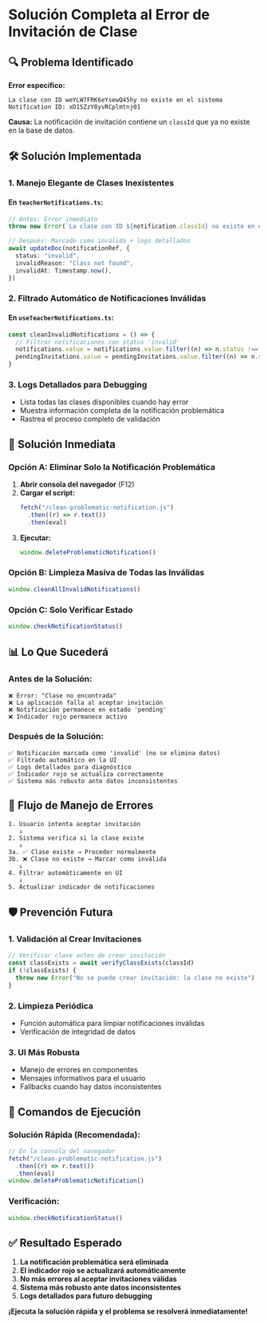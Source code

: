 # Solución Completa al Error de Invitación de Clase

## 🔍 Problema Identificado

**Error específico:**

```
La clase con ID weYLW7FRK6eYsewQ45hy no existe en el sistema
Notification ID: xD1SZzY8yvRCplmtnj01
```

**Causa:** La notificación de invitación contiene un `classId` que ya no existe en la base de datos.

## 🛠️ Solución Implementada

### 1. **Manejo Elegante de Clases Inexistentes**

#### En `teacherNotifications.ts`:

```typescript
// Antes: Error inmediato
throw new Error(`La clase con ID ${notification.classId} no existe en el sistema`)

// Después: Marcado como inválida + logs detallados
await updateDoc(notificationRef, {
  status: "invalid",
  invalidReason: "Class not found",
  invalidAt: Timestamp.now(),
})
```

### 2. **Filtrado Automático de Notificaciones Inválidas**

#### En `useTeacherNotifications.ts`:

```typescript
const cleanInvalidNotifications = () => {
  // Filtrar notificaciones con status 'invalid'
  notifications.value = notifications.value.filter((n) => n.status !== "invalid")
  pendingInvitations.value = pendingInvitations.value.filter((n) => n.status !== "invalid")
}
```

### 3. **Logs Detallados para Debugging**

- Lista todas las clases disponibles cuando hay error
- Muestra información completa de la notificación problemática
- Rastrea el proceso completo de validación

## 🎯 Solución Inmediata

### **Opción A: Eliminar Solo la Notificación Problemática**

1. **Abrir consola del navegador** (F12)
2. **Cargar el script:**
   ```javascript
   fetch("/clean-problematic-notification.js")
     .then((r) => r.text())
     .then(eval)
   ```
3. **Ejecutar:**
   ```javascript
   window.deleteProblematicNotification()
   ```

### **Opción B: Limpieza Masiva de Todas las Inválidas**

```javascript
window.cleanAllInvalidNotifications()
```

### **Opción C: Solo Verificar Estado**

```javascript
window.checkNotificationStatus()
```

## 📊 Lo Que Sucederá

### **Antes de la Solución:**

```
❌ Error: "Clase no encontrada"
❌ La aplicación falla al aceptar invitación
❌ Notificación permanece en estado 'pending'
❌ Indicador rojo permanece activo
```

### **Después de la Solución:**

```
✅ Notificación marcada como 'invalid' (no se elimina datos)
✅ Filtrado automático en la UI
✅ Logs detallados para diagnóstico
✅ Indicador rojo se actualiza correctamente
✅ Sistema más robusto ante datos inconsistentes
```

## 🔄 Flujo de Manejo de Errores

```
1. Usuario intenta aceptar invitación
   ↓
2. Sistema verifica si la clase existe
   ↓
3a. ✅ Clase existe → Proceder normalmente
3b. ❌ Clase no existe → Marcar como inválida
   ↓
4. Filtrar automáticamente en UI
   ↓
5. Actualizar indicador de notificaciones
```

## 🛡️ Prevención Futura

### **1. Validación al Crear Invitaciones**

```typescript
// Verificar clase antes de crear invitación
const classExists = await verifyClassExists(classId)
if (!classExists) {
  throw new Error("No se puede crear invitación: la clase no existe")
}
```

### **2. Limpieza Periódica**

- Función automática para limpiar notificaciones inválidas
- Verificación de integridad de datos

### **3. UI Más Robusta**

- Manejo de errores en componentes
- Mensajes informativos para el usuario
- Fallbacks cuando hay datos inconsistentes

## 🚀 Comandos de Ejecución

### **Solución Rápida (Recomendada):**

```javascript
// En la consola del navegador
fetch("/clean-problematic-notification.js")
  .then((r) => r.text())
  .then(eval)
window.deleteProblematicNotification()
```

### **Verificación:**

```javascript
window.checkNotificationStatus()
```

## ✅ Resultado Esperado

1. **La notificación problemática será eliminada**
2. **El indicador rojo se actualizará automáticamente**
3. **No más errores al aceptar invitaciones válidas**
4. **Sistema más robusto ante datos inconsistentes**
5. **Logs detallados para futuro debugging**

**¡Ejecuta la solución rápida y el problema se resolverá inmediatamente!**
